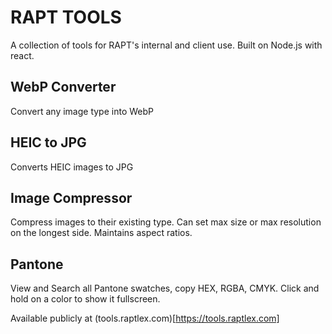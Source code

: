 # RAPT TOOLS
A collection of tools for RAPT's internal and client use. Built on Node.js with react.
## WebP Converter
Convert any image type into WebP

## HEIC to JPG
Converts HEIC images to JPG

## Image Compressor
Compress images to their existing type. Can set max size or max resolution on the longest side. Maintains aspect ratios.

## Pantone
View and Search all Pantone swatches, copy HEX, RGBA, CMYK. Click and hold on a color to show it fullscreen.

Available publicly at (tools.raptlex.com)[https://tools.raptlex.com]
